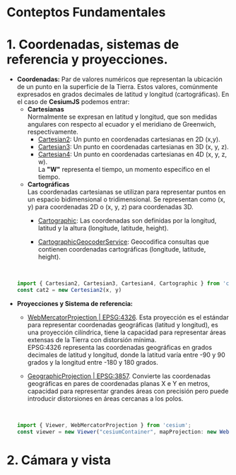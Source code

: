 # Conteptos Fundamentales

# 1. Coordenadas, sistemas de referencia y proyecciones.
* **Coordenadas:**
Par de valores numéricos que representan la ubicación de un punto en la superficie de la Tierra. Estos valores, comúnmente expresados en grados decimales de latitud y longitud (cartográficas). En el caso de **CesiumJS** podemos entrar:
  * **Cartesianas**  
    Normalmente se expresan en latitud y longitud, que son medidas angulares con respecto al ecuador y el meridiano de Greenwich, respectivamente. 
    * [Cartesian2](https://cesium.com/learn/cesiumjs/ref-doc/Cartesian2.html): Un punto en coordenadas cartesianas en 2D (x,y).
    * [Cartesian3](https://cesium.com/learn/cesiumjs/ref-doc/Cartesian3.html): Un punto en coordenadas cartesianas en 3D (x, y, z).
    * [Cartesian4](https://cesium.com/learn/cesiumjs/ref-doc/Cartesian4.html): Un punto en coordenadas cartesianas en 4D (x, y, z, w).    
      La **"W"** representa el tiempo, un momento específico en el tiempo.
  * **Cartográficas**   
    Las coordenadas cartesianas se utilizan para representar puntos en un espacio bidimensional o tridimensional.
    Se representan como (x, y) para coordenadas 2D o (x, y, z) para coordenadas 3D.
    * [Cartographic](https://cesium.com/learn/cesiumjs/ref-doc/Cartographic.html): Las coordenadas son definidas por la longitud, latitud y la altura (longitude, latitude, height).
    * [CartographicGeocoderService](https://cesium.com/learn/cesiumjs/ref-doc/CartographicGeocoderService.html): Geocodifica consultas que contienen coordenadas cartográficas (longitude,      latitude, height).
      
        <br/>
   ```JavaScript
   import { Cartesian2, Cartesian3, Cartesian4, Cartographic } from 'cesium';
   const cat2 = new Certesian2(x, y)
   ```
* **Proyecciones y Sistema de referencia:**
  * [WebMercatorProjection | EPSG:4326](https://cesium.com/learn/ion-sdk/ref-doc/WebMercatorProjection.html). Esta proyección es el estándar para representar coordenadas geográficas (latitud y longitud), es una proyección cilíndrica, tiene la capacidad para representar áreas extensas de la Tierra con distorsión mínima.   
    EPSG:4326 representa las coordenadas geográficas en grados decimales de latitud y longitud, donde la latitud varía entre -90 y 90 grados y la longitud entre -180 y 180 grados.
    
  * [GeographicProjection | EPSG:3857](https://cesium.com/learn/ion-sdk/ref-doc/GeographicProjection.html).  Convierte las coordenadas geográficas en pares de coordenadas planas X e Y en metros, capacidad para representar grandes áreas con precisión pero puede introducir distorsiones en áreas cercanas a los polos.

    
    <br/>
   ```JavaScript
   import { Viewer, WebMercatorProjection } from 'cesium';
   const viewer = new Viewer("cesiumContainer", mapProjection: new WebMercatorProjection());
   ```

# 2. Cámara y vista

